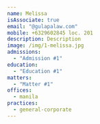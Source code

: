 ```yaml
---
name: Melissa
isAssociate: true
email: "@gulapalaw.com"
mobile: +6329602845 loc. 201
description: Description
image: /img/1-melissa.jpg
admissions:
  - "Admission #1"
education:
  - "Education #1"
matters:
  - "Matter #1"
offices:
  - manila
practices:
  - general-corporate
---
```


